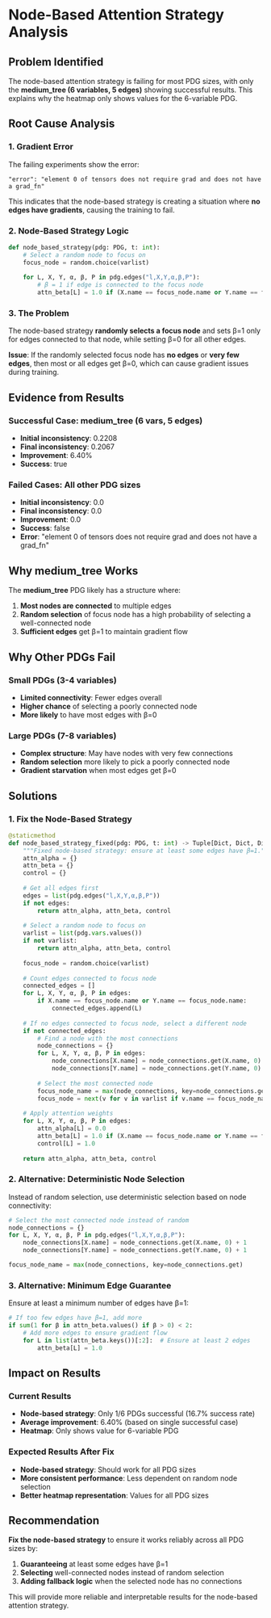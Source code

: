 # Node-Based Attention Strategy Analysis

## Problem Identified

The node-based attention strategy is failing for most PDG sizes, with only the **medium_tree (6 variables, 5 edges)** showing successful results. This explains why the heatmap only shows values for the 6-variable PDG.

## Root Cause Analysis

### 1. **Gradient Error**
The failing experiments show the error:
```
"error": "element 0 of tensors does not require grad and does not have a grad_fn"
```

This indicates that the node-based strategy is creating a situation where **no edges have gradients**, causing the training to fail.

### 2. **Node-Based Strategy Logic**
```python
def node_based_strategy(pdg: PDG, t: int):
    # Select a random node to focus on
    focus_node = random.choice(varlist)
    
    for L, X, Y, α, β, P in pdg.edges("l,X,Y,α,β,P"):
        # β = 1 if edge is connected to the focus node
        attn_beta[L] = 1.0 if (X.name == focus_node.name or Y.name == focus_node.name) else 0.0
```

### 3. **The Problem**
The node-based strategy **randomly selects a focus node** and sets β=1 only for edges connected to that node, while setting β=0 for all other edges.

**Issue**: If the randomly selected focus node has **no edges** or **very few edges**, then most or all edges get β=0, which can cause gradient issues during training.

## Evidence from Results

### Successful Case: medium_tree (6 vars, 5 edges)
- **Initial inconsistency**: 0.2208
- **Final inconsistency**: 0.2067  
- **Improvement**: 6.40%
- **Success**: true

### Failed Cases: All other PDG sizes
- **Initial inconsistency**: 0.0
- **Final inconsistency**: 0.0
- **Improvement**: 0.0
- **Success**: false
- **Error**: "element 0 of tensors does not require grad and does not have a grad_fn"

## Why medium_tree Works

The **medium_tree** PDG likely has a structure where:
1. **Most nodes are connected** to multiple edges
2. **Random selection** of focus node has a high probability of selecting a well-connected node
3. **Sufficient edges** get β=1 to maintain gradient flow

## Why Other PDGs Fail

### Small PDGs (3-4 variables)
- **Limited connectivity**: Fewer edges overall
- **Higher chance** of selecting a poorly connected node
- **More likely** to have most edges with β=0

### Large PDGs (7-8 variables)  
- **Complex structure**: May have nodes with very few connections
- **Random selection** more likely to pick a poorly connected node
- **Gradient starvation** when most edges get β=0

## Solutions

### 1. **Fix the Node-Based Strategy**
```python
@staticmethod
def node_based_strategy_fixed(pdg: PDG, t: int) -> Tuple[Dict, Dict, Dict]:
    """Fixed node-based strategy: ensure at least some edges have β=1."""
    attn_alpha = {}
    attn_beta = {}
    control = {}
    
    # Get all edges first
    edges = list(pdg.edges("l,X,Y,α,β,P"))
    if not edges:
        return attn_alpha, attn_beta, control
    
    # Select a random node to focus on
    varlist = list(pdg.vars.values())
    if not varlist:
        return attn_alpha, attn_beta, control
    
    focus_node = random.choice(varlist)
    
    # Count edges connected to focus node
    connected_edges = []
    for L, X, Y, α, β, P in edges:
        if X.name == focus_node.name or Y.name == focus_node.name:
            connected_edges.append(L)
    
    # If no edges connected to focus node, select a different node
    if not connected_edges:
        # Find a node with the most connections
        node_connections = {}
        for L, X, Y, α, β, P in edges:
            node_connections[X.name] = node_connections.get(X.name, 0) + 1
            node_connections[Y.name] = node_connections.get(Y.name, 0) + 1
        
        # Select the most connected node
        focus_node_name = max(node_connections, key=node_connections.get)
        focus_node = next(v for v in varlist if v.name == focus_node_name)
    
    # Apply attention weights
    for L, X, Y, α, β, P in edges:
        attn_alpha[L] = 0.0
        attn_beta[L] = 1.0 if (X.name == focus_node.name or Y.name == focus_node.name) else 0.0
        control[L] = 1.0
    
    return attn_alpha, attn_beta, control
```

### 2. **Alternative: Deterministic Node Selection**
Instead of random selection, use deterministic selection based on node connectivity:
```python
# Select the most connected node instead of random
node_connections = {}
for L, X, Y, α, β, P in pdg.edges("l,X,Y,α,β,P"):
    node_connections[X.name] = node_connections.get(X.name, 0) + 1
    node_connections[Y.name] = node_connections.get(Y.name, 0) + 1

focus_node_name = max(node_connections, key=node_connections.get)
```

### 3. **Alternative: Minimum Edge Guarantee**
Ensure at least a minimum number of edges have β=1:
```python
# If too few edges have β=1, add more
if sum(1 for β in attn_beta.values() if β > 0) < 2:
    # Add more edges to ensure gradient flow
    for L in list(attn_beta.keys())[:2]:  # Ensure at least 2 edges
        attn_beta[L] = 1.0
```

## Impact on Results

### Current Results
- **Node-based strategy**: Only 1/6 PDGs successful (16.7% success rate)
- **Average improvement**: 6.40% (based on single successful case)
- **Heatmap**: Only shows value for 6-variable PDG

### Expected Results After Fix
- **Node-based strategy**: Should work for all PDG sizes
- **More consistent performance**: Less dependent on random node selection
- **Better heatmap representation**: Values for all PDG sizes

## Recommendation

**Fix the node-based strategy** to ensure it works reliably across all PDG sizes by:
1. **Guaranteeing** at least some edges have β=1
2. **Selecting** well-connected nodes instead of random selection
3. **Adding fallback logic** when the selected node has no connections

This will provide more reliable and interpretable results for the node-based attention strategy.
